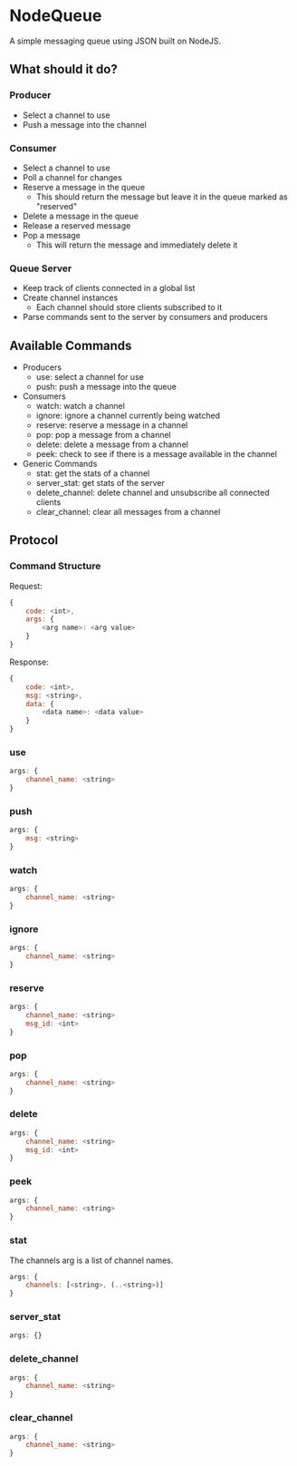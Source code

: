 # NodeQueue

A simple messaging queue using JSON built on NodeJS.

## What should it do?

### Producer

- Select a channel to use
- Push a message into the channel

### Consumer
- Select a channel to use
- Poll a channel for changes
- Reserve a message in the queue
	- This should return the message but leave it in the queue marked as "reserved"
- Delete a message in the queue
- Release a reserved message
- Pop a message
	- This will return the message and immediately delete it
	

### Queue Server
- Keep track of clients connected in a global list
- Create channel instances
	- Each channel should store clients subscribed to it
- Parse commands sent to the server by consumers and producers

## Available Commands

- Producers
	- use: select a channel for use
	- push: push a message into the queue
- Consumers
	- watch: watch a channel
	- ignore: ignore a channel currently being watched
	- reserve: reserve a message in a channel
	- pop: pop a message from a channel
	- delete: delete a message from a channel
	- peek: check to see if there is a message available in the channel
- Generic Commands
	- stat: get the stats of a channel
	- server_stat: get stats of the server
	- delete_channel: delete channel and unsubscribe all connected clients
	- clear_channel: clear all messages from a channel

## Protocol

### Command Structure

Request:

```javascript
{
	code: <int>,
	args: {
		<arg name>: <arg value>
	}
}
```

Response:
```javascript
{
	code: <int>,
	msg: <string>,
	data: {
		<data name>: <data value>
	}
}
```

### use 

```javascript 
args: {
	channel_name: <string>
}
```


### push

```javascript
args: {
	msg: <string>
}
```


### watch

```javascript
args: {
	channel_name: <string>
}
```


### ignore

```javascript
args: {
	channel_name: <string>
}
```


### reserve

```javascript
args: {
	channel_name: <string>
	msg_id: <int>
}
```


### pop

```javascript
args: {
	channel_name: <string>
}
```


### delete

```javascript
args: {
	channel_name: <string>
	msg_id: <int>
}
```


### peek

```javascript
args: {
	channel_name: <string>
}
```


### stat

The channels arg is a list of channel names.

```javascript
args: {
	channels: [<string>, (..<string>)]
}
```


### server_stat

```javascript
args: {}
```


### delete_channel

```javascript
args: {
	channel_name: <string>
}
```


### clear_channel

```javascript
args: {
	channel_name: <string>
}
```




